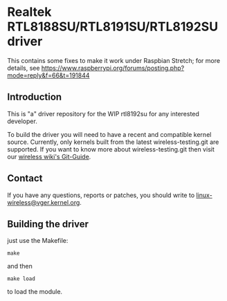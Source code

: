 # Realtek RTL8188SU/RTL8191SU/RTL8192SU driver

This contains some fixes to make it work under Raspbian Stretch; for more details,
see https://www.raspberrypi.org/forums/posting.php?mode=reply&f=66&t=191844 

## Introduction

This is "a" driver repository for the WIP rtl8192su for any interested developer.

To build the driver you will need to have a recent and compatible kernel source.
Currently, only kernels built from the latest wireless-testing.git are supported.
If you want to know more about wireless-testing.git then visit our
[wireless wiki's Git-Guide](http://wireless.kernel.org/en/developers/Documentation/git-guide).

## Contact

If you have any questions, reports or patches, you should write to <linux-wireless@vger.kernel.org>.

## Building the driver

just use the Makefile:

`make`

and then

`make load`

to load the module.
